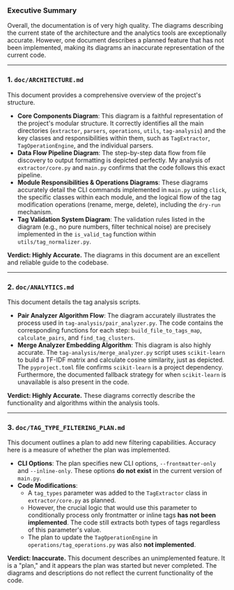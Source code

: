 ### Executive Summary

Overall, the documentation is of very high quality. The diagrams describing the current state of the architecture and the analytics tools are exceptionally accurate. However, one document describes a planned feature that has not been implemented, making its diagrams an inaccurate representation of the current code.

---

### 1. `doc/ARCHITECTURE.md`

This document provides a comprehensive overview of the project's structure.

*   **Core Components Diagram**: This diagram is a faithful representation of the project's modular structure. It correctly identifies all the main directories (`extractor`, `parsers`, `operations`, `utils`, `tag-analysis`) and the key classes and responsibilities within them, such as `TagExtractor`, `TagOperationEngine`, and the individual parsers.
*   **Data Flow Pipeline Diagram**: The step-by-step data flow from file discovery to output formatting is depicted perfectly. My analysis of `extractor/core.py` and `main.py` confirms that the code follows this exact pipeline.
*   **Module Responsibilities & Operations Diagrams**: These diagrams accurately detail the CLI commands implemented in `main.py` using `click`, the specific classes within each module, and the logical flow of the tag modification operations (rename, merge, delete), including the `dry-run` mechanism.
*   **Tag Validation System Diagram**: The validation rules listed in the diagram (e.g., no pure numbers, filter technical noise) are precisely implemented in the `is_valid_tag` function within `utils/tag_normalizer.py`.

**Verdict: Highly Accurate.** The diagrams in this document are an excellent and reliable guide to the codebase.

---

### 2. `doc/ANALYTICS.md`

This document details the tag analysis scripts.

*   **Pair Analyzer Algorithm Flow**: The diagram accurately illustrates the process used in `tag-analysis/pair_analyzer.py`. The code contains the corresponding functions for each step: `build_file_to_tags_map`, `calculate_pairs`, and `find_tag_clusters`.
*   **Merge Analyzer Embedding Algorithm**: This diagram is also highly accurate. The `tag-analysis/merge_analyzer.py` script uses `scikit-learn` to build a TF-IDF matrix and calculate cosine similarity, just as depicted. The `pyproject.toml` file confirms `scikit-learn` is a project dependency. Furthermore, the documented fallback strategy for when `scikit-learn` is unavailable is also present in the code.

**Verdict: Highly Accurate.** These diagrams correctly describe the functionality and algorithms within the analysis tools.

---

### 3. `doc/TAG_TYPE_FILTERING_PLAN.md`

This document outlines a plan to add new filtering capabilities. Accuracy here is a measure of whether the plan was implemented.

*   **CLI Options**: The plan specifies new CLI options, `--frontmatter-only` and `--inline-only`. These options **do not exist** in the current version of `main.py`.
*   **Code Modifications**:
    *   A `tag_types` parameter was added to the `TagExtractor` class in `extractor/core.py` as planned.
    *   However, the crucial logic that would use this parameter to conditionally process only frontmatter or inline tags **has not been implemented**. The code still extracts both types of tags regardless of this parameter's value.
    *   The plan to update the `TagOperationEngine` in `operations/tag_operations.py` was also **not implemented**.

**Verdict: Inaccurate.** This document describes an unimplemented feature. It is a "plan," and it appears the plan was started but never completed. The diagrams and descriptions do not reflect the current functionality of the code.
